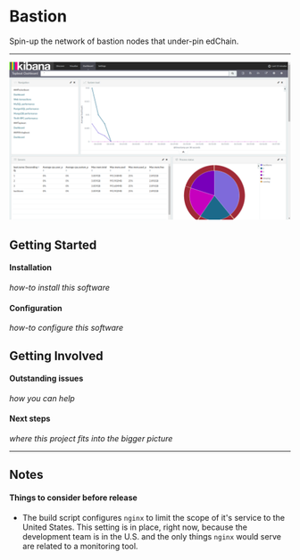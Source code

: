 # Bastion

Spin-up the network of bastion nodes that under-pin edChain.

---

![Screenshot of Dashboard](https://github.com/edchainio/bastion/blob/master/screenshot.png)

## Getting Started

#### Installation

_how-to install this software_

#### Configuration

_how-to configure this software_

## Getting Involved

#### Outstanding issues

_how you can help_

#### Next steps

_where this project fits into the bigger picture_

---

## Notes

#### Things to consider before release

- The build script configures `nginx` to limit the scope of it's service to the United States. This setting is in place, right now, because the development team is in the U.S. and the only things `nginx` would serve are related to a monitoring tool.
